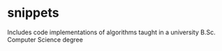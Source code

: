 # snippets
Includes code implementations of algorithms taught in a university B.Sc. Computer Science degree
